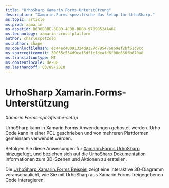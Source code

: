```yaml
---
title: "UrhoSharp Xamarin.Forms-Unterstützung"
description: "Xamarin.Forms-spezifische das Setup für UrhoSharp."
ms.topic: article
ms.prod: xamarin
ms.assetid: B630B8BE-3D8D-4CDB-BDB0-9709052AA46C
ms.technology: xamarin-cross-platform
author: charlespetzold
ms.author: chape
ms.openlocfilehash: ec44ec40091324d9127d795476869ef2bf51c9cc
ms.sourcegitcommit: 30055c534d9caf5dffcfdeafd6f08e666fb870a8
ms.translationtype: MT
ms.contentlocale: de-DE
ms.lasthandoff: 03/09/2018
---
```

# <a name="urhosharp-xamarinforms-support"></a>UrhoSharp Xamarin.Forms-Unterstützung

_Xamarin.Forms-spezifische-setup_

UrhoSharp kann in Xamarin.Forms Anwendungen gehostet werden. Urho Code kann in einer PCL geschrieben und von mehreren Plattformen gemeinsam verwendet werden.

Befolgen Sie diese Anweisungen für [Xamarin.Forms UrhoSharp hinzugefügt](~/xamarin-forms/user-interface/graphics/urhosharp.md), und beziehen sich auf die [UrhoSharp Dokumentation](~/graphics-games/urhosharp/using.md) Informationen zum 3D-Szenen und Aktionen zu erstellen.

Die [UrhoSharp Xamarin.Forms Beispiel](https://github.com/xamarin/urho-samples/tree/master/FormsSample) zeigt eine interaktive 3D-Diagramm veranschaulicht, wie Sie mit UrhoSharp aus Xamarin.Forms freigegebenen Code interagieren.


